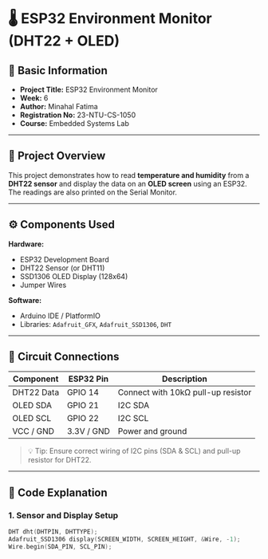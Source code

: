 # 🌡️ ESP32 Environment Monitor (DHT22 + OLED)

## 🧾 Basic Information
- **Project Title:** ESP32 Environment Monitor  
- **Week:** 6  
- **Author:** Minahal Fatima  
- **Registration No:** 23-NTU-CS-1050  
- **Course:** Embedded Systems Lab  

---

## 🧩 Project Overview
This project demonstrates how to read **temperature and humidity** from a **DHT22 sensor** and display the data on an **OLED screen** using an ESP32.  
The readings are also printed on the Serial Monitor.

---

## ⚙️ Components Used

**Hardware:**
- ESP32 Development Board  
- DHT22 Sensor (or DHT11)  
- SSD1306 OLED Display (128x64)  
- Jumper Wires  

**Software:**
- Arduino IDE / PlatformIO  
- Libraries: `Adafruit_GFX`, `Adafruit_SSD1306`, `DHT`  

---

## 🔌 Circuit Connections

| Component    | ESP32 Pin | Description |
|--------------|-----------|-------------|
| DHT22 Data   | GPIO 14   | Connect with 10kΩ pull-up resistor |
| OLED SDA     | GPIO 21   | I2C SDA |
| OLED SCL     | GPIO 22   | I2C SCL |
| VCC / GND    | 3.3V / GND | Power and ground |

> 💡 Tip: Ensure correct wiring of I2C pins (SDA & SCL) and pull-up resistor for DHT22.

---

## 🧠 Code Explanation

### 1. Sensor and Display Setup
```cpp
DHT dht(DHTPIN, DHTTYPE);
Adafruit_SSD1306 display(SCREEN_WIDTH, SCREEN_HEIGHT, &Wire, -1);
Wire.begin(SDA_PIN, SCL_PIN);
